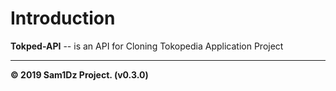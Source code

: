Introduction
============
**Tokped-API** -- is an API for Cloning Tokopedia Application Project

<hr>
<strong>© 2019 Sam1Dz Project. (v0.3.0)<strong>
